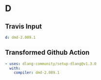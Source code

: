 # D

## Travis Input

```yaml
d: dmd-2.089.1
```

## Transformed Github Action

```yaml
- uses: dlang-community/setup-dlang@v1.3.0
  with:
    compiler: dmd-2.089.1
```

